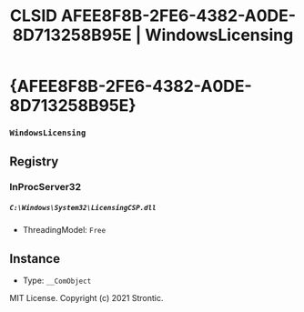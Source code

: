 ﻿---
title: "CLSID AFEE8F8B-2FE6-4382-A0DE-8D713258B95E | WindowsLicensing"
excerpt: What is COM-Object CLSID AFEE8F8B-2FE6-4382-A0DE-8D713258B95E?
---

# {AFEE8F8B-2FE6-4382-A0DE-8D713258B95E}

### `WindowsLicensing`

## Registry


### InProcServer32

##### `C:\Windows\System32\LicensingCSP.dll`
* ThreadingModel: `Free`

## Instance

* Type: `__ComObject`

MIT License. Copyright (c) 2021 Strontic.


